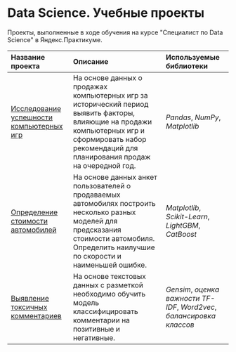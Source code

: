 #  Data Science. Учебные проекты


Проекты, выполненные в ходе обучения на курсе "Специалист по Data Science" в Яндекс.Практикуме.

| Название проекта | Описание | Используемые библиотеки | 
| :---------------------- | :---------------------- | :---------------------- |
| [Исследование успешности компьютерных игр](Исследование%20успешности%20компьютерных%20игр/games.ipynb) | На основе данных о продажах компьютерных игр за исторический период выявить факторы, влияющие на продажи компьютерных игр и сформировать набор рекомендаций для планирования продаж на очередной год. | *Pandas*, *NumPy*, *Matplotlib* |
| [Определение стоимости автомобилей](Определение%20стоимости%20автомобилей/autos.ipynb) | На основе данных анкет пользователей о продаваемых автомобилях построить несколько разных моделей для предсказания стоимости автомобиля. Определить наилучшие по скорости и наименьшей ошибке. | *Matplotlib*, *Scikit-Learn*, *LightGBM*, *CatBoost* |
| [Выявление токсичных комментариев](Выявление%20токсичных%20комментариев/toxic_comments.ipynb) | На основе текстовых данных с разметкой необходимо обучить модель классифицировать комментарии на позитивные и негативные. | *Gensim*, *оценка важности TF-IDF*, *Word2vec*, *балансировка классов* |